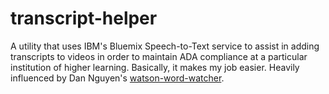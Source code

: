 # transcript-helper
A utility that uses IBM's Bluemix Speech-to-Text service to assist in adding transcripts to videos in order to maintain ADA compliance at a particular institution of higher learning. Basically, it makes my job easier. Heavily influenced by Dan Nguyen's [watson-word-watcher](https://github.com/dannguyen/watson-word-watcher).
